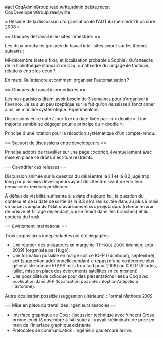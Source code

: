 #acl CoqAdminGroup:read,write,admin,delete,revert CoqDevelopersGroup:read,write

= Résumé de la discussion d'organisation de l'ADT du mercredi 29 octobre 2008 =

== Groupes de travail inter-sites trimestriels ==

Les deux prochains groupes de travail inter-sites seront sur les
thèmes suivants :

Mi-décembre (date à fixer, et localisation probable à Sophia):
  Qu'attendre de la bibliothèque standard de Coq, qu'attendre du
  langage de tactique, relations entre les deux ?

En mars: 
  Qu'attendre et comment organiser l'automatisation ?


== Groupes de travail intermédiaires ==

Les non-parisiens disent avoir besoin de 3 semaines pour s'organiser à
l'avance. Je suis un peu sceptique sur le fait qu'on réussisse à
fonctionner ainsi de manière systématique. Expérimentons.

Discussions entre date à jour fixe ou date fixée par un « doodle ». 
Une majorité semble se dégager pour le principe du « doodle ».

Principe d'une rotation pour la rédaction systématique d'un
compte-rendu.


== Support de discussions entre développeurs ==

Principe adopté de travailler sur une page cocorico, éventuellement
avec mise en place de droits d'écriture restreints.

== Calendrier des releases ==

Discussion animée sur la question du délai entre la 8.1 et la 8.2 jugé
trop long par plusieurs développeurs ayant dû attendre avant de voir
leur nouveautés rendues publiques. 

À défaut de visibilité suffisante à la date d'aujourd'hui, la question
du contenu et de la date de sortie de la 8.3 sera rediscutée dans
au plus 6 mois en tenant compte de l'état d'avancement des projets durs
(refonte moteur de preuve et filtrage dépendant, qui se feront dans
des branches) et du contenu du trunk.


== Événement international ==

Trois propositions indépendantes ont été dégagées :

 * Une réunion des utilisateurs en marge de TPHOLs 2009 (Munich, août 2009) [organisée par Hugo].
 * Une formation possible en marge soit de ICFP (Edimbourg, septembre), soit (suggestion additionnelle pendant le repas) d'une conférence plus généraliste comme ETAPS mais trop tard pour 2009) ou ICALP  (Rhodes, juillet, mise en place des événements satellites en ce moment)
 * Une possibilité de colloque pour des présentations liées à Coq avec  publication dans JFR (localisation possible : Sophia-Antipolis à  l'automne).

Autre localisation possible (suggestion ultérieure) : Formal Methods 2009


== Mise en place du travail des ingénieurs associés ==

 * Interface graphique de Coq : discussion technique avec Vincent Gross
  prévue jeudi 13 novembre à 14h suite au travail préliminaire de prise 
  en main de l'interface graphique existante.
 * Protocoles de communication : ingénieur pas encore arrivé.
